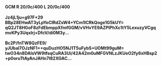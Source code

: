 #### GCM R 20/0c/400 L 20/0c/400
**Jz4jL1ju+g97F+29**<br/>**BBp28EHwAT3yLpYoClRdZsW4+YCm1ICRkQoge1G5kUY=**<br/>**qQ2JT8HGoF8zFdEbmppXfmfGGM/vVHvYE9AZPIPhXc1tY5LexuzyVCgqmvKPy3Uqxlrj+DfcV/di0M3y...**<br/><br/>
**Bc2P/fnTW8QzFE9/**<br/>**yJUbal7OJzNF1++quDuzHO5NJ1T5uFybS+UOMt99guM=**<br/>**twO34n8DAlsVW9tfsqCuRA3Ui/42A42m0uMFGVNLzJKUeO2fy6xHBsp2+p0oruTtAyAnJAHn7l82XGAC...**